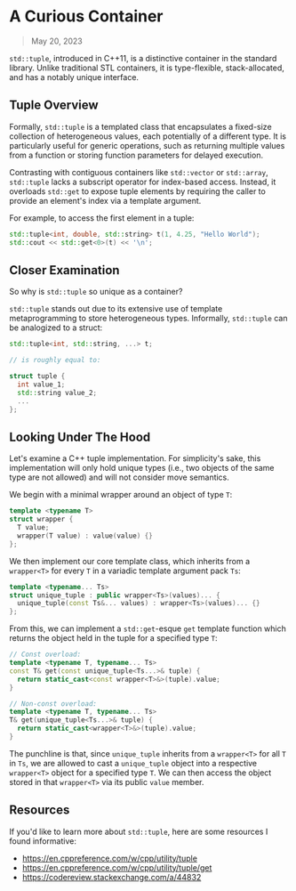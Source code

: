 # A Curious Container

> May 20, 2023

`std::tuple`, introduced in C++11, is a distinctive container in the standard library. Unlike traditional STL containers, it is type-flexible, stack-allocated, and has a notably unique interface.

## Tuple Overview

Formally, `std::tuple` is a templated class that encapsulates a fixed-size collection of heterogeneous values, each potentially of a different type. It is particularly useful for generic operations, such as returning multiple values from a function or storing function parameters for delayed execution.

Contrasting with contiguous containers like `std::vector` or `std::array`, `std::tuple` lacks a subscript operator for index-based access. Instead, it overloads `std::get` to expose tuple elements by requiring the caller to provide an element's index via a template argument.

For example, to access the first element in a tuple:

```cpp
std::tuple<int, double, std::string> t(1, 4.25, "Hello World");
std::cout << std::get<0>(t) << '\n';
```

## Closer Examination

So why is `std::tuple` so unique as a container?

`std::tuple` stands out due to its extensive use of template metaprogramming to store heterogeneous types. Informally, `std::tuple` can be analogized to a struct:

```cpp
std::tuple<int, std::string, ...> t;

// is roughly equal to:

struct tuple {
  int value_1;
  std::string value_2;
  ...
};
```

## Looking Under The Hood

Let's examine a C++ tuple implementation. For simplicity's sake, this implementation will only hold unique types (i.e., two objects of the same type are not allowed) and will not consider move semantics.

We begin with a minimal wrapper around an object of type `T`:

```cpp
template <typename T>
struct wrapper {
  T value;
  wrapper(T value) : value(value) {}
};
```

We then implement our core template class, which inherits from a `wrapper<T>` for every `T` in a variadic template argument pack `Ts`:

```cpp
template <typename... Ts>
struct unique_tuple : public wrapper<Ts>(values)... {
  unique_tuple(const Ts&... values) : wrapper<Ts>(values)... {}
};
```

From this, we can implement a `std::get`-esque `get` template function which returns the object held in the tuple for a specified type `T`:

```cpp
// Const overload:
template <typename T, typename... Ts>
const T& get(const unique_tuple<Ts...>& tuple) {
  return static_cast<const wrapper<T>&>(tuple).value;
}

// Non-const overload:
template <typename T, typename... Ts>
T& get(unique_tuple<Ts...>& tuple) {
  return static_cast<wrapper<T>&>(tuple).value;
}
```

The punchline is that, since `unique_tuple` inherits from a `wrapper<T>` for all `T` in `Ts`, we are allowed to cast a `unique_tuple` object into a respective `wrapper<T>` object for a specified type `T`. We can then access the object stored in that `wrapper<T>` via its public `value` member.

## Resources

If you'd like to learn more about `std::tuple`, here are some resources I found informative:

- <https://en.cppreference.com/w/cpp/utility/tuple>
- <https://en.cppreference.com/w/cpp/utility/tuple/get>
- <https://codereview.stackexchange.com/a/44832>

